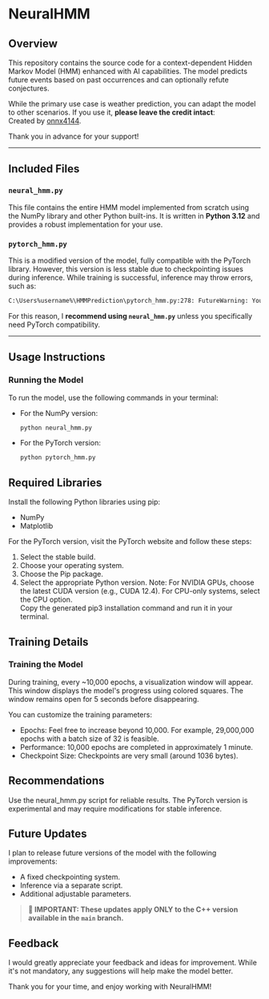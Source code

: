 # NeuralHMM

## Overview

This repository contains the source code for a context-dependent Hidden Markov Model (HMM) enhanced with AI capabilities. The model predicts future events based on past occurrences and can optionally refute conjectures. 

While the primary use case is weather prediction, you can adapt the model to other scenarios. If you use it, **please leave the credit intact**:  
Created by [onnx4144](https://www.instagram.com/onnx4144/).  

Thank you in advance for your support!

---

## Included Files

### `neural_hmm.py`
This file contains the entire HMM model implemented from scratch using the NumPy library and other Python built-ins. It is written in **Python 3.12** and provides a robust implementation for your use.

### `pytorch_hmm.py`
This is a modified version of the model, fully compatible with the PyTorch library. However, this version is less stable due to checkpointing issues during inference. While training is successful, inference may throw errors, such as:
```bash
C:\Users%username%\HMMPrediction\pytorch_hmm.py:278: FutureWarning: You are using torch.load with weights_only=False... AttributeError: 'collections.OrderedDict' object has no attribute 'predict_from_prompt'
```

For this reason, I **recommend using `neural_hmm.py`** unless you specifically need PyTorch compatibility.

---

## Usage Instructions

### Running the Model

To run the model, use the following commands in your terminal:

- For the NumPy version:  
  ```bash
  python neural_hmm.py
- For the PyTorch version:
  ```bash
  python pytorch_hmm.py
  ```
## Required Libraries
Install the following Python libraries using pip:
- NumPy
- Matplotlib

For the PyTorch version, visit the PyTorch website and follow these steps:
1. Select the stable build.
2. Choose your operating system.
3. Choose the Pip package.
4. Select the appropriate Python version.
Note: For NVIDIA GPUs, choose the latest CUDA version (e.g., CUDA 12.4). For CPU-only systems, select the CPU option.<br>
Copy the generated pip3 installation command and run it in your terminal.

## Training Details

### Training the Model
During training, every ~10,000 epochs, a visualization window will appear. This window displays the model's progress using colored squares. The window remains open for 5 seconds before disappearing.

You can customize the training parameters:
- Epochs: Feel free to increase beyond 10,000. For example, 29,000,000 epochs with a batch size of 32 is feasible.
- Performance: 10,000 epochs are completed in approximately 1 minute.
- Checkpoint Size: Checkpoints are very small (around 1036 bytes).

## Recommendations
Use the neural_hmm.py script for reliable results.
The PyTorch version is experimental and may require modifications for stable inference.

## Future Updates
I plan to release future versions of the model with the following improvements:  
- A fixed checkpointing system.
- Inference via a separate script.
- Additional adjustable parameters.

> **🔴 IMPORTANT: These updates apply ONLY to the C++ version available in the `main` branch.**  

## Feedback
I would greatly appreciate your feedback and ideas for improvement. While it's not mandatory, any suggestions will help make the model better.

Thank you for your time, and enjoy working with NeuralHMM!

